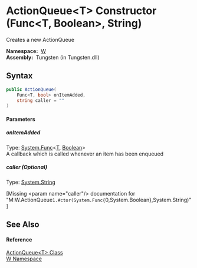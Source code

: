 ActionQueue&lt;T> Constructor (Func&lt;T, Boolean>, String)
===========================================================
  Creates a new ActionQueue

  **Namespace:**  [W][1]  
  **Assembly:**  Tungsten (in Tungsten.dll)

Syntax
------

```csharp
public ActionQueue(
	Func<T, bool> onItemAdded,
	string caller = ""
)
```

#### Parameters

##### *onItemAdded*
Type: [System.Func][2]&lt;[T][3], [Boolean][4]>  
A callback which is called whenever an item has been enqueued

##### *caller* (Optional)
Type: [System.String][5]  

[Missing &lt;param name="caller"/> documentation for "M:W.ActionQueue`1.#ctor(System.Func{`0,System.Boolean},System.String)"]



See Also
--------

#### Reference
[ActionQueue&lt;T> Class][3]  
[W Namespace][1]  

[1]: ../README.md
[2]: http://msdn.microsoft.com/en-us/library/bb549151
[3]: README.md
[4]: http://msdn.microsoft.com/en-us/library/a28wyd50
[5]: http://msdn.microsoft.com/en-us/library/s1wwdcbf